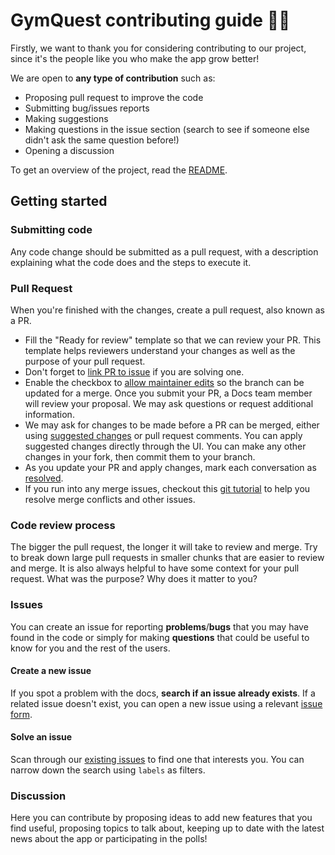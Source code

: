 # GymQuest contributing guide 📖💪 <!-- omit in toc -->
Firstly, we want to thank you for considering contributing to our project, since it's the people like you who make the app grow better!

We are open to **any type of contribution** such as:

 - Proposing pull request to improve the code
 - Submitting bug/issues reports
 - Making suggestions
 - Making questions in the issue section (search to see if someone else didn't ask the same question before!)
 - Opening a discussion 

To get an overview of the project, read the [README](README.md).

## Getting started

### Submitting code
Any code change should be submitted as a pull request, with a description explaining what the code does and the steps to execute it.

### Pull Request
When you're finished with the changes, create a pull request, also known as a PR.
- Fill the "Ready for review" template so that we can review your PR. This template helps reviewers understand your changes as well as the purpose of your pull request.
- Don't forget to [link PR to issue](https://docs.github.com/en/issues/tracking-your-work-with-issues/linking-a-pull-request-to-an-issue) if you are solving one.
- Enable the checkbox to [allow maintainer edits](https://docs.github.com/en/github/collaborating-with-issues-and-pull-requests/allowing-changes-to-a-pull-request-branch-created-from-a-fork) so the branch can be updated for a merge.
Once you submit your PR, a Docs team member will review your proposal. We may ask questions or request additional information.
- We may ask for changes to be made before a PR can be merged, either using [suggested changes](https://docs.github.com/en/github/collaborating-with-issues-and-pull-requests/incorporating-feedback-in-your-pull-request) or pull request comments. You can apply suggested changes directly through the UI. You can make any other changes in your fork, then commit them to your branch.
- As you update your PR and apply changes, mark each conversation as [resolved](https://docs.github.com/en/github/collaborating-with-issues-and-pull-requests/commenting-on-a-pull-request#resolving-conversations).
- If you run into any merge issues, checkout this [git tutorial](https://github.com/skills/resolve-merge-conflicts) to help you resolve merge conflicts and other issues.

### Code review process

The bigger the pull request, the longer it will take to review and merge. Try to break down large pull requests in smaller chunks that are easier to review and merge. It is also always helpful to have some context for your pull request. What was the purpose? Why does it matter to you?

### Issues
You can create an issue for reporting **problems**/**bugs** that you may have found in the code or simply for making **questions** that could be useful to know for you and the rest of the users.

#### Create a new issue

If you spot a problem with the docs, **search if an issue already exists**. If a related issue doesn't exist, you can open a new issue using a relevant [issue form](https://github.com/github/docs/issues/new/choose).

#### Solve an issue

Scan through our [existing issues](https://github.com/github/docs/issues) to find one that interests you. You can narrow down the search using `labels` as filters. 
### Discussion
Here you can contribute by proposing ideas to add new features that you find useful, proposing topics to talk about, keeping up to date with the latest news about the app or participating in the polls!
